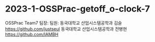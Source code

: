# 2023-1-OSSPrac-getoff_o-clock-7
OSSPrac Team7
팀장:
팀원: 동국대학교 산업시스템공학과 김슬 https://github.com/justseul
동국대학교 산업시스템공학과 전병현 https://github.com/IAMBH
